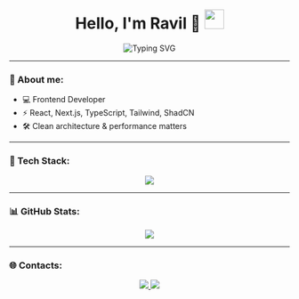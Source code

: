 <h1 align="center">
  Hello, I'm Ravil 👾
  <img src="https://media.giphy.com/media/hvRJCLFzcasrR4ia7z/giphy.gif" width="35px">
</h1>

<p align="center">
  <img src="https://readme-typing-svg.demolab.com?font=Fira+Code&size=24&pause=1000&color=00F7FF&center=true&vCenter=true&width=500&lines=Frontend+Engineer;React+%7C+Next.js+%7C+TypeScript;Clean+Code+%7C+High+Performance+%7C+Cyberpunk+Style" alt="Typing SVG" />
</p>

---

### 🧬 About me:

- 💻 Frontend Developer
- ⚡ React, Next.js, TypeScript, Tailwind, ShadCN
- 🛠 Clean architecture & performance matters

---

### 🧰 Tech Stack:

<p align="center">
  <img src="https://skillicons.dev/icons?i=html,css,js,ts,react,nextjs,tailwind,git,linux,vite,redux" />
</p>

---

### 📊 GitHub Stats:

<p align="center">
  <img src="https://github-readme-streak-stats.herokuapp.com/?user=Ravil2&theme=tokyonight&hide_border=true&border_radius=10" />
</p>

---

### 🌐 Contacts:

<p align="center">
  <a href="https://t.me/Zyko2442" target="_blank">
    <img src="https://img.shields.io/badge/Telegram-2CA5E0?style=for-the-badge&logo=telegram&logoColor=white" />
  </a>
  <a href="mailto:rafffa14111@gmail.com" target="_blank">
    <img src="https://img.shields.io/badge/Email-D14836?style=for-the-badge&logo=gmail&logoColor=white" />
  </a>
</p>
